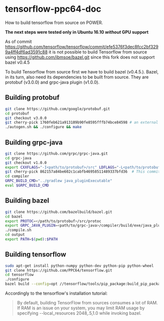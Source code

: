 # tensorflow-ppc64-doc
How to build tensorflow from source on POWER.

**The next steps were tested only in Ubuntu 16.10 _without_ GPU support**

As of commit https://github.com/tensorflow/tensorflow/commit/efe5376f3dec8fcc2bf3299a4ff4df6ad3591c88 it is not possible to build Tensorflow from source using https://github.com/ibmsoe/bazel.git since this fork does not support bazel v0.4.5

To build Tensorflow from source first we have to build bazel (v0.4.5.).
Bazel, in its turn, also need its dependencies to be built from source. They are protobuf (v3.0.0) and grpc-java plugin (v1.0.0).

## Building protobuf
```bash
git clone https://github.com/google/protobuf.git
cd protobuf
git checkout v3.0.0
git cherry-pick 1760feb621a913189b90fe8595fffb74bce84598 # an external dependecy URL has changed
./autogen.sh && ./configure && make
```

## Building grpc-java
```bash
git clone https://github.com/grpc/grpc-java.git
cd grpc-java
git checkout v1.0.0
export CXXFLAGS="-I<path/to/protobuf>/src" LDFLAGS="-L<path/to/protobuf>/src/.libs"
git cherry-pick 862157a84be602c1cabfb46958511489337bfd36  # This commit has Power specific changes
cd compiler
GRPC_BUILD_CMD="../gradlew java_pluginExecutable"
eval $GRPC_BUILD_CMD
```
## Building bazel
```bash
git clone https://github.com/bazelbuild/bazel.git
cd bazel
export PROTOC=</path/to/protobuf>/src/protoc
export GRPC_JAVA_PLUGIN=<path/to/grpc-java>/compiler/build/exe/java_plugin/protoc-gen-grpc-java
./compile.sh
cd output
export PATH=$(pwd):$PATH
```
## Building tensorflow
```bash
sudo apt-get install python-numpy python-dev python-pip python-wheel
git clone https://github.com/PPC64/tensorflow.git
cd tensorflow
./configure
bazel build --config=opt //tensorflow/tools/pip_package:build_pip_package
```

Accordingly to the tensorflow's installation tutorial:
> By default, building TensorFlow from sources consumes a lot of RAM.
> If RAM is an issue on your system, you may limit RAM usage by specifying --local_resources 2048,.5,1.0 while invoking bazel.
